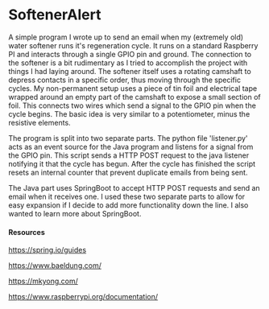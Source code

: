 # SoftenerAlert
A simple program I wrote up to send an email when my (extremely old) water softener runs it's 
regeneration cycle. It runs on a standard Raspberry PI and interacts through a single GPIO pin and ground.
The connection to the softener is a bit rudimentary as I tried to accomplish the project with things 
I had laying around. The softener itself uses a rotating camshaft to depress contacts in a specific order,
thus moving through the specific cycles. My non-permanent setup uses a piece of tin foil and electrical tape wrapped
around an empty part of the camshaft to expose a small section of foil. This connects two wires which send 
a signal to the GPIO pin when the cycle begins. The basic idea is very similar to a potentiometer, 
minus the resistive elements.

The program is split into two separate parts. The python file 'listener.py' acts as an event source for the Java
program and listens for a signal from the GPIO pin. This script sends a HTTP POST request to the java listener notifying it 
that the cycle has begun. After the cycle has finished the script resets an internal counter that prevent duplicate emails 
from being sent. 

The Java part uses SpringBoot to accept HTTP POST requests and send an email when it receives one. I used these two 
separate parts to allow for easy expansion if I decide to add more functionality down the line. I also wanted to learn
more about SpringBoot.




#### Resources

https://spring.io/guides

https://www.baeldung.com/

https://mkyong.com/

https://www.raspberrypi.org/documentation/
